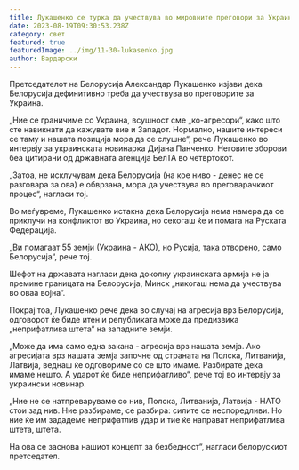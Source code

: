 ```yaml
---
title: Лукашенко се турка да учествува во мировните преговори за Украина
date: 2023-08-19T09:30:53.238Z
category: свет
featured: true
featuredImage: ../img/11-30-lukasenko.jpg
author: Вардарски
---
```

Претседателот на Белорусија Александар Лукашенко изјави дека Белорусија дефинитивно треба да учествува во преговорите за Украина.

„Ние се граничиме со Украина, всушност сме „ко-агресори“, како што сте навикнати да кажувате вие ​​и Западот. Нормално, нашите интереси се таму и нашата позиција мора да се слушне“, рече Лукашенко во интервју за украинската новинарка Дијана Панченко. Неговите зборови беа цитирани од државната агенција БелТА во четвртокот.

„Затоа, не исклучувам дека Белорусија (на кое ниво - денес не се разговара за ова) е обврзана, мора да учествува во преговарачкиот процес“, нагласи тој.

Во меѓувреме, Лукашенко истакна дека Белорусија нема намера да се приклучи на конфликтот во Украина, но секогаш ќе и помага на Руската Федерација.

„Ви помагаат 55 земји (Украина - АКО), но Русија, така отворено, само Белорусија“, рече тој.

Шефот на државата нагласи дека доколку украинската армија не ја премине границата на Белорусија, Минск „никогаш нема да учествува во оваа војна“.

Покрај тоа, Лукашенко рече дека во случај на агресија врз Белорусија, одговорот ќе биде итен и републиката може да предизвика „неприфатлива штета“ на западните земји.

„Може да има само една закана - агресија врз нашата земја. Ако агресијата врз нашата земја започне од страната на Полска, Литванија, Латвија, веднаш ќе одговориме со се што имаме. Разбирате дека имаме нешто. А ударот ќе биде неприфатливо“, рече тој во интервју за украински новинар.

„Ние не се натпреваруваме со нив, Полска, Литванија, Латвија - НАТО стои зад нив.
Ние разбираме, се разбира: силите се неспоредливи. Но ние ќе им зададеме неприфатлив удар и тие ќе направат неприфатлива штета, штета.

На ова се заснова нашиот концепт за безбедност“, нагласи белорускиот претседател.